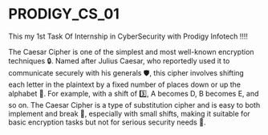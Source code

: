 # PRODIGY_CS_01

This my 1st Task Of Internship in CyberSecurity with Prodigy Infotech !!!!

The Caesar Cipher is one of the simplest and most well-known encryption techniques 🔒. Named after Julius Caesar, who reportedly used it to communicate securely with his generals 🛡️, this cipher involves shifting each letter in the plaintext by a fixed number of places down or up the alphabet 🔄. For example, with a shift of 3️⃣, A becomes D, B becomes E, and so on. The Caesar Cipher is a type of substitution cipher and is easy to both implement and break 🧩, especially with small shifts, making it suitable for basic encryption tasks but not for serious security needs 🚫.
